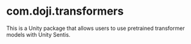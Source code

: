 # com.doji.transformers

This is a Unity package that allows users to use pretrained transformer models with Unity Sentis.